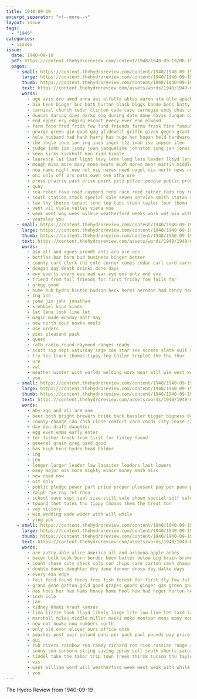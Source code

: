 ```yaml
---
title: 1940-09-19
excerpt_separator: "<!--more-->"
layout: issue
tags:
  - "1940"
categories:
  - issues
issue:
  date: 1940-09-19
  pdf: https://content.thehydroreview.com/content/1940/1940-09-19/HR-1940-09-19.pdf
  pages:
    - small: https://content.thehydroreview.com/content/1940/1940-09-19/small/HR-1940-09-19-01.jpg
      large: https://content.thehydroreview.com/content/1940/1940-09-19/large/HR-1940-09-19-01.jpg
      thumb: https://content.thehydroreview.com/content/1940/1940-09-19/thumbnails/HR-1940-09-19-01.jpg
      text: https://content.thehydroreview.com/assets/words/1940/1940-09-19/HR-1940-09-19-01.txt
      words:
        - ago avis are amed anna aas alfalfa ables aaron ata alle apache aue ake ana all able aly and ane autry
        - bin been binger buc both burton black biggs bonde bens batty break bud bey bein beau browne buck bobby best bank barley boos butler brief barber bradley bale boucher boards blaine bryan big bees border button burnett
        - carnival church cedar clinton cada case carnegie cody chas custer carruth county cox cael corn came come can cane college canyon coy cherry clover cho collins courts close clase cattle con craig cade crew caddo
        - duncan daring dies darko dog during date dome davis dungan dae day doing dane ditmore dey dine dry davidson doll
        - end epper ery edging escort every ever eno elwood
        - farm fete fred frida few fund friends farms frank fine famous felt fron fair friday fall felton free figures from flowers faire fer first for feast
        - george green gin good gag glidewell grifin given gegen grant granite goods gordon gray gee gold ger gun griffin general
        - hole husband had hank harry has huge her hogan held hardware homer hinton herbert hopewell hydro hetfield horde henke home hinde hin house holcomb hughes holding high
        - ibe ingle ince ion ing ines inger itz ivan ise impson iten
        - judge john jim jimmy joan jacqueline johnston jong jan jones jary
        - keen kirks kirkhuff ken kidd kimble
        - laurence lai last light levy lene long less leader lloyd lens
        - mough miss more many mone meats much mores meer martin middle marsh merk mattes miller mules march magnolia mangum maurice macy meme market mer mills members made maybe monday
        - noa name night new not nie navas need nagel nia north news near nen now nee noel nims nat nigh nina
        - oni only off ors oats owen ove otha ore
        - press prairie past prise point pitz pitzer people public provine pure potas ping prime plant pall power plane perry part place pair pastor page paul pee
        - quay
        - rea reber rave road raymond reno race reed rather rado roy rece ralph res rol rank rock run
        - south station stock special sale seven service smith staton stange september sia sees seems shown seth sid sung schol staring ser show see sloppy sarah sunday safer seas scale screen state sept sade sch starring seed stage say smiley such store spies selves shows second she seen school saturday shorts states street side saa shoe scott style
        - tae thy theron tenant tene top tani train tailor tour thoma teas tips the than trees ties team ted thing toward tindel taylor tie tame tha them town times
        - vent vil viele valley viena vue
        - week went way wees wilkie weatherford weeks work wat win with walts wie wang was winners walk winner west wil words whiteway write water westing wan wit wind washita wheat will won want
        - yearsley you
    - small: https://content.thehydroreview.com/content/1940/1940-09-19/small/HR-1940-09-19-02.jpg
      large: https://content.thehydroreview.com/content/1940/1940-09-19/large/HR-1940-09-19-02.jpg
      thumb: https://content.thehydroreview.com/content/1940/1940-09-19/thumbnails/HR-1940-09-19-02.jpg
      text: https://content.thehydroreview.com/assets/words/1940/1940-09-19/HR-1940-09-19-02.txt
      words:
        - aso all and agnes arendt anti ara are ace
        - bottles bar born bud business binger better
        - county cart clerk chi cold corner comes cedar carl card carruth caddo carte coffee chambers channell company cheeks cousin
        - dungan day death drinks done days
        - ewy everts every eve ead ear eye ems entz end enz
        - friend from fall friends for first friday foe fails far
        - gregg good
        - hume hub hydro hinton hudson heck heres herndon had henry hoelker heger hilda hon humes how home harold
        - ing inn
        - jone jim john jonathan
        - krehbiel kind kinds
        - lat lena look line let
        - magic made monday matt may
        - new north nour nowka neels
        - ose orders
        - pies pleasant pack
        - queen
        - rath radio round raymond ranges ready
        - scott sip sept saturday sage soe star see screen slate suit samples september sutton show service scale short south stage save sharp
        - try tes track thomas tippy tey tailor triplet the thu thur
        - ure
        - val
        - weather winter with worlds welding work wear will wie west weit wire wieland williams
        - you
    - small: https://content.thehydroreview.com/content/1940/1940-09-19/small/HR-1940-09-19-03.jpg
      large: https://content.thehydroreview.com/content/1940/1940-09-19/large/HR-1940-09-19-03.jpg
      thumb: https://content.thehydroreview.com/content/1940/1940-09-19/thumbnails/HR-1940-09-19-03.jpg
      text: https://content.thehydroreview.com/assets/words/1940/1940-09-19/HR-1940-09-19-03.txt
      words:
        - aby ago and all are ane
        - beer both bright brewers bride back bassler bigger bigness bate business
        - county change can cash close comfort care condi city cease car clare
        - day dee draft daughter
        - egg even emma early enter
        - fer fisher frock from first for finley found
        - general grain greg gard good
        - has high hens hydro head holder
        - ing
        - jon
        - longer larger leader law lassiter leaders last lowers
        - many major mis more mighty minor money mash miss
        - new need now
        - ost only
        - public pledge power part price proper pleasant pay per pane place pride
        - ralph rye ray ret rhea
        - school save sept saal size still sale shown special self sales sedan style saturday seed stockton set
        - toward thet tates thu tippy thomas them the treat ton
        - vey victory
        - win wedding wade wider with will while
        - ying you
    - small: https://content.thehydroreview.com/content/1940/1940-09-19/small/HR-1940-09-19-04.jpg
      large: https://content.thehydroreview.com/content/1940/1940-09-19/large/HR-1940-09-19-04.jpg
      thumb: https://content.thehydroreview.com/content/1940/1940-09-19/thumbnails/HR-1940-09-19-04.jpg
      text: https://content.thehydroreview.com/assets/words/1940/1940-09-19/HR-1940-09-19-04.txt
      words:
        - are autry able alice america all and arizona apple arbes
        - bacon bulk book burn border been butter below big brain browne better brick boy boys bring belle brim bandy bridgeport beans box bones bran buy brewer ber
        - count chase city check colo cun chips care carton cash champion can corn coffee cotton cheese child car charm cream che call canada county
        - double dames daughter dry done denver dross day dalke days
        - every ean edge
        - fail ford found fores free fish forest for first fly few full fam floyd fair friday from frances fall fargo
        - grand gene gatton gold good grapes goods ginger gas green garton groen
        - has hoes her hax hams honey home hool how had heger horton hatfield hydro
        - inch isle
        - jay
        - kidney khaki kraut kansas
        - lima lizzie look lloyd likely large life low line let lard labor lunch lakes lines last land lant
        - marshall miles middle miller macki moke mention mens many men mor moore more monday money mis mesa martin most
        - new not nowka now numbers north
        - only old over oliver ours office otto
        - peaches post pair poland pani per pack paul pounds pay price pickup pump paso plan pork pound park pure phon pell pla
        - qui
        - rub rivers rainbow ren ramey richard ron rice russian range rakes
        - sunny son sanborn string saving spray sell south shorts saturday sister style service store sauer school shoe suit sale shown stamp see shirts silk sunday show suits shower soap santa sept station spies syed ser size
        - tindel take the tabor trip town trees thirsk tucson thu taylor too ton texas tou thi
        - vis
        - want william word will weatherford week west weak with while wieners well wheat why went work
        - you
---
```


The Hydro Review from 1940-09-19

<!--more-->


